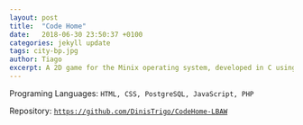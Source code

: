```yaml
---
layout: post
title:  "Code Home"
date:   2018-06-30 23:50:37 +0100
categories: jekyll update
tags: city-bp.jpg
author: Tiago
excerpt: A 2D game for the Minix operating system, developed in C using only the C standard library and Minix's OS API.
---
```


Programing Languages: `HTML, CSS, PostgreSQL, JavaScript, PHP`

Repository: [`https://github.com/DinisTrigo/CodeHome-LBAW`](https://github.com/DinisTrigo/CodeHome-LBAW)